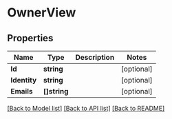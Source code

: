 # OwnerView

## Properties

Name | Type | Description | Notes
------------ | ------------- | ------------- | -------------
**Id** | **string** |  | [optional] 
**Identity** | **string** |  | [optional] 
**Emails** | **[]string** |  | [optional] 

[[Back to Model list]](../README.md#documentation-for-models) [[Back to API list]](../README.md#documentation-for-api-endpoints) [[Back to README]](../README.md)


